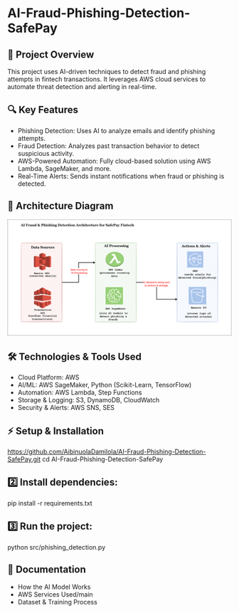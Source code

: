 # AI-Fraud-Phishing-Detection-SafePay

## 🚀 Project Overview
This project uses AI-driven techniques to detect fraud and phishing attempts in fintech transactions. It leverages AWS cloud services to automate threat detection and alerting in real-time.

## 🔍 Key Features
- Phishing Detection: Uses AI to analyze emails and identify phishing attempts.
- Fraud Detection: Analyzes past transaction behavior to detect suspicious activity.
- AWS-Powered Automation: Fully cloud-based solution using AWS Lambda, SageMaker, and more.
- Real-Time Alerts: Sends instant notifications when fraud or phishing is detected.

## 📌 Architecture Diagram 
![SafePay AI Fraud & Phishing Detection](https://github.com/AibinuolaDamilola/AI-Fraud-Phishing-Detection-SafePay/blob/main/AI%20architecture.drawio.png?raw=true)


## 🛠️ Technologies & Tools Used
- Cloud Platform: AWS
- AI/ML: AWS SageMaker, Python (Scikit-Learn, TensorFlow)
- Automation: AWS Lambda, Step Functions
- Storage & Logging: S3, DynamoDB, CloudWatch
- Security & Alerts: AWS SNS, SES

## ⚡ Setup & Installation
https://github.com/AibinuolaDamilola/AI-Fraud-Phishing-Detection-SafePay.git
cd AI-Fraud-Phishing-Detection-SafePay

## 2️⃣ Install dependencies:
pip install -r requirements.txt

## 3️⃣ Run the project:
python src/phishing_detection.py

## 📖 Documentation
- How the AI Model Works
- AWS Services Used/main
- Dataset & Training Process

